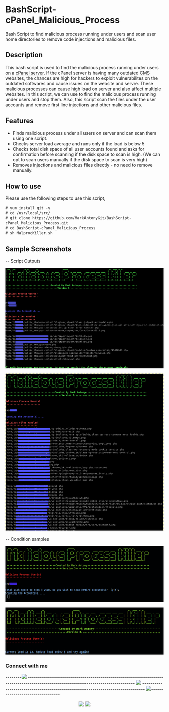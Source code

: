 # BashScript-cPanel_Malicious_Process
Bash Script to find malicious process running under users and scan user home directories to remove code injections and malicious files.

## Description

This bash script is used to find the malicious process running under users on a [cPanel server](https://cpanel.net/). If the cPanel server is having many outdated [CMS](https://en.wikipedia.org/wiki/List_of_content_management_systems) websites, the chances are high for hackers to exploit vulnerabilites on the outdated softwares and cause issues on the website and servre. These malicious processes can cause high load on server and also affect multiple websites. In this script, we can use to find the malicious process running under users and stop them. Also, this script scan the files under the user accounts and remove first line injections and other malicious files.

## Features

- Finds malicious process under all users on server and can scan them using one script.
- Checks server load average and runs only if the load is below 5
- Checks total disk space of all user accounts found and asks for confirmation before scanning if the disk space to scan is high. (We can opt to scan users manually if the disk space to scan is very high)
- Removes injections and malicious files directly - no need to remove manually. 

## How to use

Please use the following steps to use this script,

```
# yum install git -y
# cd /usr/local/src/
# git clone https://github.com/MarkAntonyGit/BashScript-cPanel_Malicious_Process.git
# cd BashScript-cPanel_Malicious_Process
# sh MalprocKiller.sh
```

## Sample Screenshots

-- Script Outputs

![](https://github.com/MarkAntonyGit/MarkAntonyGit/blob/main/Uploads/Sample%20Screenshots/Malproc1.png)

![](https://github.com/MarkAntonyGit/MarkAntonyGit/blob/main/Uploads/Sample%20Screenshots/Malproc2.png)

-- Condition samples

![](https://github.com/MarkAntonyGit/MarkAntonyGit/blob/main/Uploads/Sample%20Screenshots/Malproc3.png)

![](https://github.com/MarkAntonyGit/MarkAntonyGit/blob/main/Uploads/Sample%20Screenshots/Malproc4.png)


### Connect with me

--------<img src="https://img.shields.io/badge/-Mark%20Antony-brightgreen"/> ----------------------------------------------------------------------------------------------------------------------------------- <a href="https://www.linkedin.com/in/profile-markantony/"><img src="https://img.shields.io/badge/-Linkedin%20Profile-blue"/></a> ------------------------------------------------------------------------------- <a href="mailto:markantony.alenchery@gmail.com"><img src="https://img.shields.io/badge/-markantony.alenchery@gmail.com-D14836?style=flat&logo=Gmail&logoColor=white"/></a>---------------------------------

<p align="center">
<a href="mailto:markantony.alenchery@gmail.com"><img src="https://img.shields.io/badge/-markantony.alenchery@gmail.com-D14836?style=flat&logo=Gmail&logoColor=white"/></a>
<a href="https://www.linkedin.com/in/mark-antony-345473211https://www.linkedin.com/in/mark-antony-345473211"><img src="https://img.shields.io/badge/-Linkedin-blue"/></a>
